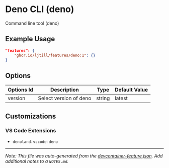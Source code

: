 
# Deno CLI (deno)

Command line tool (deno)

## Example Usage

```json
"features": {
    "ghcr.io/ljtill/features/deno:1": {}
}
```

## Options

| Options Id | Description | Type | Default Value |
|-----|-----|-----|-----|
| version | Select version of deno | string | latest |

## Customizations

### VS Code Extensions

- `denoland.vscode-deno`



---

_Note: This file was auto-generated from the [devcontainer-feature.json](https://github.com/ljtill/features/blob/main/src/deno/devcontainer-feature.json).  Add additional notes to a `NOTES.md`._
